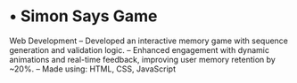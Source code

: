 # • Simon Says Game  
Web Development 
– Developed an interactive memory game with sequence generation and validation logic.
– Enhanced engagement with dynamic animations and real-time feedback, improving user memory retention by ~20%.
– Made using: HTML, CSS, JavaScript
